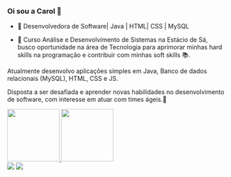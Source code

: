 ### Oi sou a Carol 👋

- 👯 Desenvolvedora de Software| Java | HTML| CSS | MySQL


- 🌱 Curso Análise e Desenvolvimento de Sistemas na Estácio de Sá, busco oportunidade na área de Tecnologia para aprimorar minhas hard skills na programação e contribuir com minhas soft skills 📚. 

Atualmente desenvolvo aplicações simples em Java, Banco de dados relacionais (MySQL), HTML, CSS e JS.

Disposta a ser desafiada e aprender novas habilidades no desenvolvimento de software, com interesse em atuar com times ágeis.🚀




<div>
  <a href="https://github.com/LeniCarolineParnoff">
  <img height="120em" src="https://github-readme-stats.vercel.app/api?username=LeniCarolineParnoff&show_icons=true&theme=dracula&include_all_commits=true&count_private=true"/>
  <img height="120em" src="https://github-readme-stats.vercel.app/api/top-langs/?username=LeniCarolineParnoff&layout=compact&langs_count8=&theme=dracula"/>
</div>
  
  <div> 
  <a href = "mailto:caaarol.parnoff@gmail.com"><img src="https://img.shields.io/badge/-Gmail-%23333?style=for-the-badge&logo=gmail&logoColor=red" target="_blank"></a>
  <a href="https://www.linkedin.com/in/leni-caroline-parnoff-93b27a189//" target="_blank"><img src="https://img.shields.io/badge/-LinkedIn-%230077B5?style=for-the-badge&logo=linkedin&logoColor=white" target="_blank"></a>
   </div>
